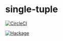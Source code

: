 # single-tuple

[![CircleCI](https://circleci.com/gh/kakkun61/tuple/tree/master.svg?style=svg)](https://circleci.com/gh/kakkun61/tuple/tree/master)

[![Hackage](https://matrix.hackage.haskell.org/api/v2/packages/single-tuple/badge)](http://hackage.haskell.org/package/single-tuple)
